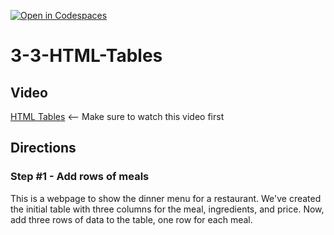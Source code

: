 [![Open in Codespaces](https://classroom.github.com/assets/launch-codespace-2972f46106e565e64193e422d61a12cf1da4916b45550586e14ef0a7c637dd04.svg)](https://classroom.github.com/open-in-codespaces?assignment_repo_id=21092792)
# 3-3-HTML-Tables

## Video
[HTML Tables](https://youtu.be/UL3Gvq2zOLs) <-- Make sure to watch this video first

## Directions 
### Step #1 - Add rows of meals <br>
This is a webpage to show the dinner menu for a restaurant. We've created the initial table with three columns for the meal, ingredients, and price. Now, add three rows of data to the table, one row for each meal.
